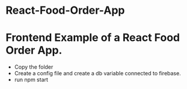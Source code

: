 # React-Food-Order-App
<h1>Frontend Example of a React Food Order App.</h1>

<ul>
    <li>Copy the folder</li>
    <li>Create a config file and create a db variable connected to firebase.</li>
    <li>run npm start</li>
</ul>




